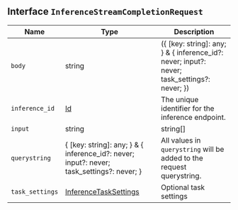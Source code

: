 ## Interface `InferenceStreamCompletionRequest`

| Name | Type | Description |
| - | - | - |
| `body` | string | ({ [key: string]: any; } & { inference_id?: never; input?: never; task_settings?: never; }) | All values in `body` will be added to the request body. |
| `inference_id` | [Id](./Id.md) | The unique identifier for the inference endpoint. |
| `input` | string | string[] | The text on which you want to perform the inference task. It can be a single string or an array. NOTE: Inference endpoints for the completion task type currently only support a single string as input. |
| `querystring` | { [key: string]: any; } & { inference_id?: never; input?: never; task_settings?: never; } | All values in `querystring` will be added to the request querystring. |
| `task_settings` | [InferenceTaskSettings](./InferenceTaskSettings.md) | Optional task settings |
